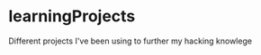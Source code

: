 learningProjects
================

Different projects I've been using to further my hacking knowlege